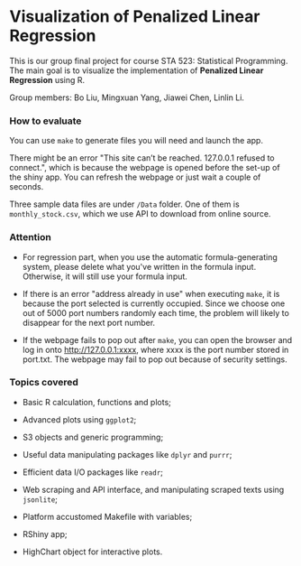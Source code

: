 # Visualization of Penalized Linear Regression

This is our group final project for course STA 523: Statistical Programming. The main goal is to visualize the implementation of **Penalized Linear Regression** using R. 

Group members: Bo Liu, Mingxuan Yang, Jiawei Chen, Linlin Li.

### How to evaluate

You can use `make` to generate files you will need and launch the app.

There might be an error "This site can’t be reached. 127.0.0.1 refused to connect.", which is because the webpage is opened before the set-up of the shiny app. You can refresh the webpage or just wait a couple of seconds.

Three sample data files are under `/Data` folder. One of them is `monthly_stock.csv`, which we use API to download from online source.

### Attention

- For regression part, when you use the automatic formula-generating system, please delete what you've written in the formula input. Otherwise, it will still use your formula input.

- If there is an error "address already in use" when executing `make`, it is because the port selected is currently occupied. Since we choose one out of 5000 port numbers randomly each time, the problem will likely to disappear for the next port number.

- If the webpage fails to pop out after `make`, you can open the browser and log in onto http://127.0.0.1:xxxx, where xxxx is the port number stored in port.txt. The webpage may fail to pop out because of security settings.

### Topics covered

- Basic R calculation, functions and plots;

- Advanced plots using `ggplot2`;

- S3 objects and generic programming;

- Useful data manipulating packages like `dplyr` and `purrr`;

- Efficient data I/O packages like `readr`;

- Web scraping and API interface, and manipulating scraped texts using `jsonlite`;

- Platform accustomed Makefile with variables;

- RShiny app;

- HighChart object for interactive plots.
